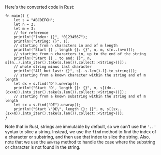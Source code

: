 Here's the converted code in Rust:
```
fn main() {
    let s = "ABCDEFGH";
    let n = 2;
    let m = 3;
    // for reference
    println!("Index: {}", "01234567");
    println!("String: {}", s);
    // starting from n characters in and of m length
    println!("Start {} , length {}: {}", n, m, s[n..(n+m)]);
    // starting from n characters in, up to the end of the string
    println!("Start {} , to end: {}", n, s[(n..).into_iter().take(s.len()).collect::<String>()]);
    // whole string minus last character
    println!("All but last: {}", s[..s.len()-1].to_string());
    // starting from a known character within the string and of m length
    let dx = s.find('D').unwrap();
    println!("Start 'D', length {}: {}", m, s[(dx..(dx+m)).into_iter().take(s.len()).collect::<String>()]);
    // starting from a known substring within the string and of m length
    let sx = s.find("DE").unwrap();
    println!("Start \"DE\", length {}: {}", m, s[(sx..(sx+m)).into_iter().take(s.len()).collect::<String>());
}
``` 
Note that in Rust, strings are immutable by default, so we can't use the ` '..' ` syntax to slice a string. Instead, we use the `find` method to find the index of a character or substring, and then use that index to slice the string. Also, note that we use the `unwrap` method to handle the case where the substring or character is not found in the string.

